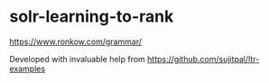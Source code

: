 # solr-learning-to-rank

https://www.ronkow.com/grammar/  

Developed with invaluable help from https://github.com/sujitpal/ltr-examples
